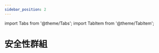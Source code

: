 ```yaml
---
sidebar_position: 2
---
```


import Tabs from '@theme/Tabs';
import TabItem from '@theme/TabItem';

# 安全性群組

